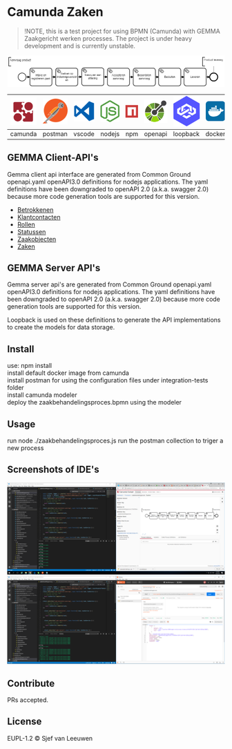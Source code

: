 # Camunda Zaken

> !NOTE, this is a test project for using BPMN (Camunda) with GEMMA Zaakgericht werken processes. The project is under heavy development and is currently unstable.

![process](doc/zaakbehandelingsproces.png)
<center>

| <img src=doc/logo-camunda.svg width=80px />  | <img src=doc/logo-postman.svg width=64px />  | <img src=doc/logo-vscode.svg width=64px />  | <img src=doc/logo-nodejs.svg width=64px />  | <img src=doc/logo-npm.svg width=64px />  | <img src=doc/logo-openapi.png width=64px /> | <img src=doc/logo-loopback.svg width=64px /> | <img src=doc/logo-docker.svg width=64px  /> | <img src=doc/logo-kubernetes.svg width=64px /> | 
|:--------:|:--------:|:--------:|:--------:|:--------:|--------:|:--------:|:--------:|:--------:|
| camunda  | postman  |  vscode  |  nodejs  |   npm    | openapi | loopback |  docker  |kubernetes| 

</center>

## GEMMA Client-API's

Gemma client api interface are generated from Common Ground openapi.yaml openAPI3.0 definitions for nodejs applications. The yaml definitions have been downgraded to openAPI 2.0 (a.k.a. swagger 2.0) because more code generation tools are supported for this version.

* [Betrokkenen    ](zrc-client/docs/BetrokkenenApi.md    "Betrokkenen API documentation")
* [Klantcontacten ](/zrc-client/docs/KlantcontactenApi.md "Klantcontacten API documentation")
* [Rollen         ](/zrc-client/docs/RollenApi.md         "Rollen API documentation")
* [Statussen      ](/zrc-client/docs/StatussenApi.md      "Statussen API documentation")
* [Zaakobjecten   ](/zrc-client/docs/ZaakobjectenApi.md   "Zaakobjecten API documentation")
* [Zaken          ](/zrc-client/docs/ZakenApi.md          "Zaken API documentation")

## GEMMA Server API's

Gemma server api's are generated from Common Ground openapi.yaml openAPI3.0 definitions for nodejs applications. The yaml definitions have been downgraded to openAPI 2.0 (a.k.a. swagger 2.0) because more code generation tools are supported for this version.

Loopback is used on these definitions to generate the API implementations to create the models for data storage.



## Install

use: npm install<br/>
install default docker image from camunda<br/>
install postman for using the configuration files under integration-tests folder<br/>
install camunda modeler<br/>
deploy the zaakbehandelingsproces.bpmn using the modeler

## Usage

run node ./zaakbehandelingsproces.js
run the postman collection to triger a new process

## Screenshots of IDE's

![screencap1](doc/screencap1.png)<br/>
![screencap2](doc/screencap2.png)

## Contribute

PRs accepted.

## License

EUPL-1.2 © Sjef van Leeuwen